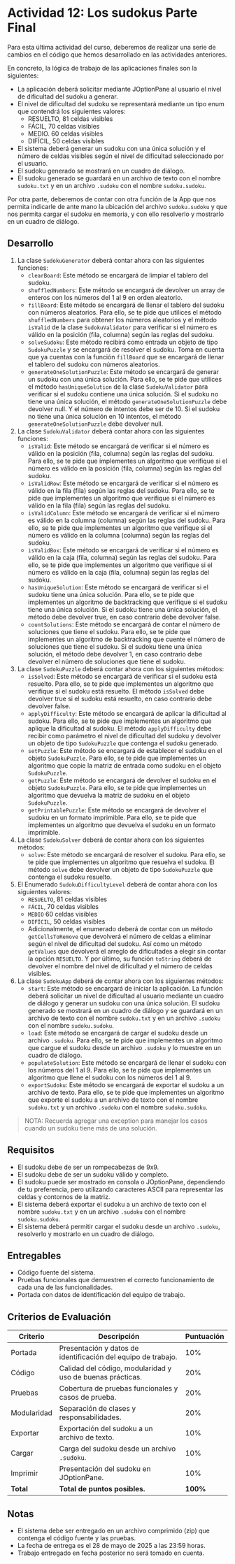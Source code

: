 # Actividad 12: Los sudokus Parte Final

Para esta última actividad del curso, deberemos de realizar una serie de cambios en el código que hemos
desarrollado en las actividades anteriores.

En concreto, la lógica de trabajo de las aplicaciones finales son la siguientes:

- La aplicación deberá solicitar mediante JOptionPane al usuario el nivel de dificultad del sudoku a generar.
- El nivel de dificultad del sudoku se representará mediante un tipo enum que contendrá los siguientes valores:
    - RESUELTO, 81 celdas visibles
    - FÁCIL, 70 celdas visibles
    - MEDIO. 60 celdas visibles
    - DIFÍCIL, 50 celdas visibles
- El sistema deberá generar un sudoku con una única solución y el número de celdas visibles según el nivel de dificultad
  seleccionado por el usuario.
- El sudoku generado se mostrará en un cuadro de diálogo.
- El sudoku generado se guardará en un archivo de texto con el nombre `sudoku.txt` y en un archivo `.sudoku` con el
  nombre `sudoku.sudoku`.

Por otra parte, deberemos de contar con otra función de la App que nos permita indicarle de ante mano la ubicación del
archivo `sudoku.sudoku` y que nos permita cargar el sudoku en memoria, y con ello resolverlo y mostrarlo en un cuadro de
diálogo.

## Desarrollo

1. La clase `SudokuGenerator` deberá contar ahora con las siguientes funciones:
    * `clearBoard`: Este método se encargará de limpiar el tablero del sudoku.
    * `shuffledNumbers`: Este método se encargará de devolver un array de enteros con los números del 1 al 9 en orden
      aleatorio.
    * `fillBoard`: Este método se encargará de llenar el tablero del sudoku con números aleatorios. Para ello, se te
      pide que utilices el método `shuffledNumbers` para obtener los números aleatorios y el método `isValid` de la
      clase `SudokuValidator` para verificar si el número es válido en la posición (fila, columna) según las reglas del
      sudoku.
    * `solveSudoku`: Este método recibirá como entrada un objeto de tipo `SudokuPuzzle` y se encargará de resolver el
      sudoku. Toma en cuenta que ya cuentas con la función `fillBoard` que se encargará de llenar el tablero del sudoku
      con números aleatorios.
    * `generateOneSolutionPuzzle`: Este método se encargará de generar un sudoku con una única solución. Para ello, se
      te pide que utilices el método `hasUniqueSolution` de la clase `SudokuValidator` para verificar si el sudoku
      contiene una única solución. Si el sudoku no tiene una única solución, el método `generateOneSolutionPuzzle` debe
      devolver null. Y el número de intentos debe ser de 10. Si el sudoku no tiene una única solución en 10 intentos,
      el método `generateOneSolutionPuzzle` debe devolver null.
2. La clase `SudokuValidator` deberá contar ahora con las siguientes funciones:
    * `isValid`: Este método se encargará de verificar si el número es válido en la posición (fila, columna) según las
      reglas del sudoku. Para ello, se te pide que implementes un algoritmo que verifique si el número es válido en la
      posición (fila, columna) según las reglas del sudoku.
    * `isValidRow`: Este método se encargará de verificar si el número es válido en la fila (fila) según las reglas del
      sudoku. Para ello, se te pide que implementes un algoritmo que verifique si el número es válido en la fila (fila)
      según las reglas del sudoku.
    * `isValidColumn`: Este método se encargará de verificar si el número es válido en la columna (columna) según las
      reglas del sudoku. Para ello, se te pide que implementes un algoritmo que verifique si el número es válido en la
      columna (columna) según las reglas del sudoku.
    * `isValidBox`: Este método se encargará de verificar si el número es válido en la caja (fila, columna) según las
      reglas del sudoku. Para ello, se te pide que implementes un algoritmo que verifique si el número es válido en la
      caja (fila, columna) según las reglas del sudoku.
    * `hasUniqueSolution`: Este método se encargará de verificar si el sudoku tiene una única solución. Para ello, se te
      pide que implementes un algoritmo de backtracking que verifique si el sudoku tiene una única solución. Si el
      sudoku tiene una única solución, el método debe devolver true, en caso contrario debe devolver false.
    * `countSolutions`: Este método se encargará de contar el número de soluciones que tiene el sudoku. Para ello, se te
      pide que implementes un algoritmo de backtracking que cuente el número de soluciones que tiene el sudoku. Si el
      sudoku tiene una única solución, el método debe devolver 1, en caso contrario debe devolver el número de
      soluciones que tiene el sudoku.
3. La clase `SudokuPuzzle` deberá contar ahora con los siguientes métodos:
    * `isSolved`: Este método se encargará de verificar si el sudoku está resuelto. Para ello, se te pide que
      implementes un algoritmo que verifique si el sudoku está resuelto. El método `isSolved` debe devolver true si el
      sudoku está resuelto, en caso contrario debe devolver false.
    * `applyDifficulty`: Este método se encargará de aplicar la dificultad al sudoku. Para ello, se te pide que
      implementes un algoritmo que aplique la dificultad al sudoku. El método `applyDifficulty` debe recibir como
      parámetro el nivel de dificultad del sudoku y devolver un objeto de tipo `SudokuPuzzle` que contenga el sudoku
      generado.
    * `setPuzzle`: Este método se encargará de establecer el sudoku en el objeto `SudokuPuzzle`. Para ello, se te pide
      que implementes un algoritmo que copie la matriz de entrada como sudoku en el objeto `SudokuPuzzle`.
    * `getPuzzle`: Este método se encargará de devolver el sudoku en el objeto `SudokuPuzzle`. Para ello, se te pide
      que implementes un algoritmo que devuelva la matriz de sudoku en el objeto `SudokuPuzzle`.
    * `getPrintablePuzzle`: Este método se encargará de devolver el sudoku en un formato imprimible. Para ello, se
      te pide que implementes un algoritmo que devuelva el sudoku en un formato imprimible.
4. La clase `SudokuSolver` deberá de contar ahora con los siguientes métodos:
    * `solve`: Este método se encargará de resolver el sudoku. Para ello, se te pide que implementes un algoritmo que
      resuelva el sudoku. El método `solve` debe devolver un objeto de tipo `SudokuPuzzle` que contenga el sudoku
      resuelto.
5. El Enumerado `SudokuDifficultyLevel` deberá de contar ahora con los siguientes valores:
    * `RESUELTO`, 81 celdas visibles
    * `FÁCIL`, 70 celdas visibles
    * `MEDIO` 60 celdas visibles
    * `DIFÍCIL`, 50 celdas visibles
    * Adicionalmente, el enumerado deberá de contar con un método `getCellsToRemove` que devolverá el número de celdas
      a eliminar según el nivel de dificultad del sudoku. Así como un método `getValues` que devolverá el arreglo de
      dificultades a elegir sin contar la opción `RESUELTO`. Y por último, su función `toString` deberá de devolver el
      nombre del nivel de dificultad y el número de celdas visibles.
6. La clase `SudokuApp` deberá de contar ahora con los siguientes métodos:
    * `start`: Este método se encargará de iniciar la aplicación. La función deberá solicitar un nivel de dificultad al
      usuario mediante un cuadro de diálogo y generar un sudoku con una única solución. El sudoku generado se
      mostrará en un cuadro de diálogo y se guardará en un archivo de texto con el nombre `sudoku.txt` y en un archivo
      `.sudoku` con el nombre `sudoku.sudoku`.
    * `load`: Este método se encargará de cargar el sudoku desde un archivo `.sudoku`. Para ello, se te pide que
      implementes un algoritmo que cargue el sudoku desde un archivo `.sudoku` y lo muestre en un cuadro de diálogo.
    * `populateSolution`: Este método se encargará de llenar el sudoku con los números del 1 al 9. Para ello, se te pide
      que implementes un algoritmo que llene el sudoku con los números del 1 al 9.
    * `exportSudoku`: Este método se encargará de exportar el sudoku a un archivo de texto. Para ello, se te pide que
      implementes un algoritmo que exporte el sudoku a un archivo de texto con el nombre `sudoku.txt` y un archivo
      `.sudoku` con el nombre `sudoku.sudoku`.

> NOTA: Recuerda agregar una exception para manejar los casos cuando un sudoku tiene más de una solución.

## Requisitos

- El sudoku debe de ser un rompecabezas de 9x9.
- El sudoku debe de ser un sudoku válido y completo.
- El sudoku puede ser mostrado en consola o JOptionPane, dependiendo de tu preferencia, pero utilizando caracteres
  ASCII para representar las celdas y contornos de la matriz.
- El sistema deberá exportar el sudoku a un archivo de texto con el nombre `sudoku.txt` y en un archivo `.sudoku` con el
  nombre `sudoku.sudoku`.
- El sistema deberá permitir cargar el sudoku desde un archivo `.sudoku`, resolverlo y mostrarlo en un cuadro de
  diálogo.

## Entregables

- Código fuente del sistema.
- Pruebas funcionales que demuestren el correcto funcionamiento de cada una de las funcionalidades.
- Portada con datos de identificación del equipo de trabajo.

## Criterios de Evaluación

| Criterio    | Descripción                                                   | Puntuación |
|-------------|---------------------------------------------------------------|------------|
| Portada     | Presentación y datos de identificación del equipo de trabajo. | 10%        |
| Código      | Calidad del código, modularidad y uso de buenas prácticas.    | 20%        |
| Pruebas     | Cobertura de pruebas funcionales y casos de prueba.           | 20%        |
| Modularidad | Separación de clases y responsabilidades.                     | 20%        |
| Exportar    | Exportación del sudoku a un archivo de texto.                 | 10%        |
| Cargar      | Carga del sudoku desde un archivo `.sudoku`.                  | 10%        |  
| Imprimir    | Presentación del sudoku en JOptionPane.                       | 10%        |
| **Total**   | **Total de puntos posibles.**                                 | **100%**   |

## Notas

- El sistema debe ser entregado en un archivo comprimido (zip) que contenga el código fuente y las pruebas.
- La fecha de entrega es el 28 de mayo de 2025 a las 23:59 horas.
- Trabajo entregado en fecha posterior no será tomado en cuenta.
